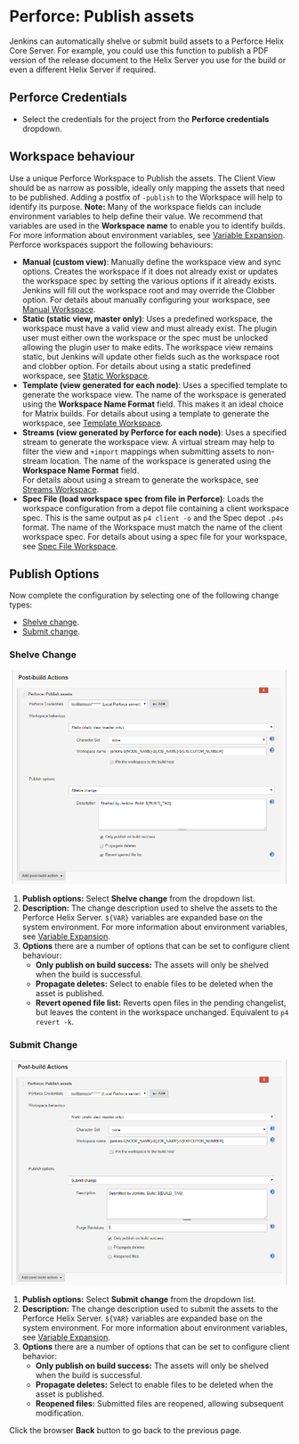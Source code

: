 ﻿# Perforce: Publish assets
Jenkins can automatically shelve or submit build assets to a Perforce Helix Core Server. For example, you could use this function to publish a PDF version of the release document to the Helix Server you use for the build or even a different Helix Server if required.   

## Perforce Credentials
- Select the credentials for the project from the **Perforce credentials** dropdown. 

## Workspace behaviour
Use a unique Perforce Workspace to Publish the assets. The Client View should be as narrow as possible, ideally only mapping the assets that need to be published. Adding a postfix of `-publish` to the Workspace will help to identify its purpose. 
**Note:** Many of the workspace fields can include environment variables to help define their value. We recommend that variables are used in the **Workspace name** to enable you to identify builds. For more information about environment variables, see [Variable Expansion](VARIABLEEXPANSION.md).  
Perforce workspaces support the following behaviours: 
 - **Manual (custom view)**: Manually define the workspace view and sync options. Creates the workspace if it does not already exist or updates the workspace spec by setting the various options if it already exists. Jenkins will fill out the workspace root and may override the Clobber option. For details about manually configuring your workspace, see [Manual Workspace](WORKSPACEMANUAL.md).  
 - **Static (static view, master only)**: Uses a predefined workspace, the workspace must have a valid view and must already exist. The plugin user must either own the workspace or the spec must be unlocked allowing the plugin user to make edits. The workspace view remains static, but Jenkins will update other fields such as the workspace root and clobber option. For details about using a static predefined workspace, see [Static Workspace](WORKSPACESTATIC.md).  
 - **Template (view generated for each node)**: Uses a specified template to generate the workspace view. The name of the workspace is generated using the **Workspace Name Format** field. This makes it an ideal choice for Matrix builds. For details about using a template to generate the workspace, see [Template Workspace](WORKSPACETEMPLATE.md).  
 - **Streams (view generated by Perforce for each node)**: Uses a specified stream to generate the workspace view. A virtual stream may help to filter the view and `+import` mappings when submitting assets to non-stream location. The name of the workspace is generated using the **Workspace Name Format** field.  
For details about using a stream to generate the workspace, see [Streams Workspace](WORKSPACESTREAMS.md).  
- **Spec File (load workspace spec from file in Perforce)**: Loads the workspace configuration from a depot file containing a client workspace spec. This is the same output as `p4 client -o` and the Spec depot `.p4s` format. The name of the Workspace must match the name of the client workspace spec. For details about using a spec file for your workspace, see [Spec File Workspace](WORKSPACESPECFILE.md).  

## Publish Options
Now complete the configuration by selecting one of the following change types:
- [Shelve change](#shelve-change). 
- [Submit change](#submit-change). 

### Shelve Change
![Shelve Assets](images/ShelveAsset.png)
1. **Publish options:** Select **Shelve change** from the dropdown list. 
2. **Description:** The change description used to shelve the assets to the Perforce Helix Server. `${VAR}` variables are expanded base on the system environment. For more information about environment variables, see [Variable Expansion](https://github.com/jenkinsci/p4-plugin/blob/master/VARIABLEEXPANSION.md).  
3. **Options** there are a number of options that can be set to configure client behaviour: 
   - **Only publish on build success:** The assets will only be shelved when the build is successful.   
   - **Propagate deletes:** Select to enable files to be deleted when the asset is published.   
   - **Revert opened file list:** Reverts open files in the pending changelist, but leaves the content in the workspace unchanged. Equivalent to `p4 revert -k`.   

### Submit Change
![Submit Assets](images/SubmitAsset.png)
1. **Publish options:** Select **Submit change** from the dropdown list. 
2. **Description:** The change description used to submit the assets to the Perforce Helix Server. `${VAR}` variables are expanded base on the system environment. For more information about environment variables, see [Variable Expansion](https://github.com/jenkinsci/p4-plugin/blob/master/VARIABLEEXPANSION.md).  
3. **Options** there are a number of options that can be set to configure client behavior: 
   - **Only publish on build success:** The assets will only be shelved when the build is successful.   
   - **Propagate deletes:** Select to enable files to be deleted when the asset is published.   
   - **Reopened files:** Submitted files are reopened, allowing subsequent modification.   

Click the browser **Back** button to go back to the previous page. 
